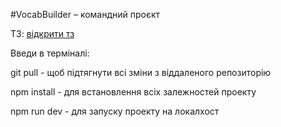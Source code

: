 #VocabBuilder – командний проєкт

ТЗ: [відкрити тз](https://docs.google.com/spreadsheets/d/1Eu6Tj7LbSEsEk5CM2qfyZgLSgElH9fbCZvf-jVEHoMI/edit?usp=sharing)


Введи в терміналі:

git pull - щоб підтягнути всі зміни з віддаленого репозиторію

npm install - для встановлення всіх залежностей проекту

npm run dev - для запуску проекту на локалхост
